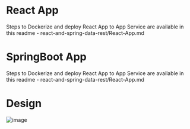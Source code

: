 # React App

Steps to Dockerize and deploy React App to App Service are available in this readme - react-and-spring-data-rest/React-App.md

# SpringBoot App

Steps to Dockerize and deploy React App to App Service are available in this readme - react-and-spring-data-rest/React-App.md

# Design

![image](https://github.com/niks29986/DevOps-Assignment-1/assets/41285689/58d99163-b1e1-48ea-8aa5-cf5c2a249d02)
